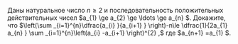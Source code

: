 Даны натуральное число $n\ge 2$ и последовательность положительных действительных чисел $a_{1} \ge a_{2} \ge \ldots \ge a_{n} $. Докажите, что
$\left(\sum _{i=1}^{n}\dfrac{a_{i} }{a_{i+1} }  \right)-n\le \dfrac{1}{2a_{1} a_{n} } \sum _{i=1}^{n}\left(a_{i} -a_{i+1} \right)^{2}  ,$ где $a_{n+1} =a_{1} $.